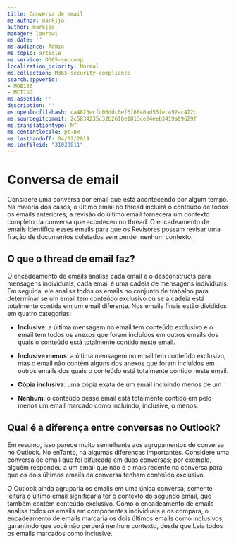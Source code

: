 ```yaml
---
title: Conversa de email
ms.author: markjjo
author: markjjo
manager: laurawi
ms.date: ''
ms.audience: Admin
ms.topic: article
ms.service: O365-seccomp
localization_priority: Normal
ms.collection: M365-security-compliance
search.appverid:
- MOE150
- MET150
ms.assetid: ''
description: ''
ms.openlocfilehash: ca4823ecfc06ddc0ef6f6840ad55fec492ac472c
ms.sourcegitcommit: 2c5834235c32b2616e1813ce24eeb3419a09629f
ms.translationtype: MT
ms.contentlocale: pt-BR
ms.lasthandoff: 04/02/2019
ms.locfileid: "31029811"
---
```

# <a name="email-threading"></a>Conversa de email

Considere uma conversa por email que está acontecendo por algum tempo. Na maioria dos casos, o último email no thread incluirá o conteúdo de todos os emails anteriores; a revisão do último email fornecerá um contexto completo da conversa que aconteceu no thread. O encadeamento de emails identifica esses emails para que os Revisores possam revisar uma fração de documentos coletados sem perder nenhum contexto.

## <a name="what-does-email-threading-do"></a>O que o thread de email faz?

O encadeamento de emails analisa cada email e o desconstructs para mensagens individuais; cada email é uma cadeia de mensagens individuais. Em seguida, ele analisa todos os emails no conjunto de trabalho para determinar se um email tem conteúdo exclusivo ou se a cadeia está totalmente contida em um email diferente. Nos emails finais estão divididos em quatro categorias:

- **Inclusive**: a última mensagem no email tem conteúdo exclusivo e o email tem todos os anexos que foram incluídos em outros emails dos quais o conteúdo está totalmente contido neste email.


- **Inclusive menos**: a última mensagem no email tem conteúdo exclusivo, mas o email não contém alguns dos anexos que foram incluídos em outros emails dos quais o conteúdo está totalmente contido neste email.

- **Cópia inclusiva**: uma cópia exata de um email incluindo menos de um

- **Nenhum**: o conteúdo desse email está totalmente contido em pelo menos um email marcado como incluindo, inclusive, o menos.

## <a name="how-is-it-different-from-conversations-in-outlook"></a>Qual é a diferença entre conversas no Outlook?
Em resumo, isso parece muito semelhante aos agrupamentos de conversa no Outlook. No enTanto, há algumas diferenças importantes. Considere uma conversa de email que foi bifurcada em duas conversas; por exemplo, alguém respondeu a um email que não é o mais recente na conversa para que os dois últimos emails da conversa tenham conteúdo exclusivo.

O Outlook ainda agruparia os emails em uma única conversa; somente leitura o último email significaria ter o contexto do segundo email, que também contém conteúdo exclusivo. Como o encadeamento de emails analisa todos os emails em componentes individuais e os compara, o encadeamento de emails marcaria os dois últimos emails como inclusivos, garantindo que você não perderá nenhum contexto, desde que Leia todos os emails marcados como inclusive.